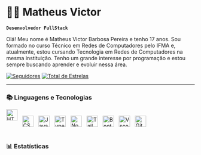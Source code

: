 # 🧑‍💻 Matheus Victor

**`Desenvolvedor FullStack`**

Olá! Meu nome é Matheus Victor Barbosa Pereira e tenho 17 anos.
Sou formado no curso Técnico em Redes de Computadores pelo IFMA e, atualmente, estou cursando Tecnologia em Redes de Computadores na mesma instituição. Tenho um grande interesse por programação e estou sempre buscando aprender e evoluir nessa área.

<p align="left">
      <a href="https://github.com/MatheusVBP?tab=followers">
         <img alt="Seguidores" title="Siga-me no GitHub" src="https://custom-icon-badges.demolab.com/github/followers/MatheusVBP?color=236ad3&labelColor=1155ba&style=for-the-badge&logo=person-add&label=seguidores&logoColor=white"/></a>
      <a href="https://github.com/MatheusVBP?tab=repositories&sort=stargazers">
         <img alt="Total de Estrelas" title="Total de Estrelas no GitHub" src="https://custom-icon-badges.demolab.com/github/stars/MatheusVBP?color=55960c&style=for-the-badge&labelColor=488207&logo=star&label=estrelas"/></a>
   </p>

---

### 📚 Linguagens e Tecnologias

<img
align="left"
alt="HTML"
title="HTML"
width="30px"
style="padding-right: 10px; padding-botton: 5px;"
src="https://cdn.jsdelivr.net/gh/devicons/devicon@latest/icons/html5/html5-original.svg" 
/>        
<img 
align="left"
alt="CSS"
title="CSS"
width="30px"
style="padding-right: 10px; padding-botton: 5px;"  src="https://cdn.jsdelivr.net/gh/devicons/devicon@latest/icons/css3/css3-original.svg"
/>
<img 
align="left"
alt="JavaScript"
title="JavaScript"
width="30px"
style="padding-right: 10px; padding-botton: 5px;"
src="https://cdn.jsdelivr.net/gh/devicons/devicon@latest/icons/javascript/javascript-original.svg"
/>
<img
align="left"
alt="TypeScript"
title="TypeScript"
width="30px"
style="padding-right: 10px; padding-botton: 5px;"
src="https://cdn.jsdelivr.net/gh/devicons/devicon@latest/icons/typescript/typescript-original.svg"
/>
<img 
align="left"
alt="Nodejs"
title="Nodejs"
width="30px"
style="padding-right: 10px; padding-botton: 5px;"
src="https://cdn.jsdelivr.net/gh/devicons/devicon@latest/icons/nodejs/nodejs-original-wordmark.svg"
/>
<img
align="left"
alt="Tailwind"
title="Tailwind"
width="30px"
style="padding-right: 10px; padding-botton: 5px;"
src="https://cdn.jsdelivr.net/gh/devicons/devicon@latest/icons/tailwindcss/tailwindcss-original.svg"
/>
<img 
align="left"
alt="Bootstrap"
title="Bootstrap"
width="30px"
style="padding-right: 10px; padding-botton: 5px;"
src="https://cdn.jsdelivr.net/gh/devicons/devicon@latest/icons/bootstrap/bootstrap-original.svg"
/>
<img 
align="left"
alt="Vscode"
title="Vscode"
width="30px"
style="padding-right: 10px; padding-botton: 5px;"
src="https://cdn.jsdelivr.net/gh/devicons/devicon@latest/icons/vscode/vscode-original.svg"
/>
<img 
align="left"
alt="Git"
title="Git"
width="30px"
style="padding-right: 10px; padding-botton: 5px;"
src="https://cdn.jsdelivr.net/gh/devicons/devicon@latest/icons/git/git-original.svg"
/>
          
<br>
<br>

### 📊 Estatísticas

          
          






